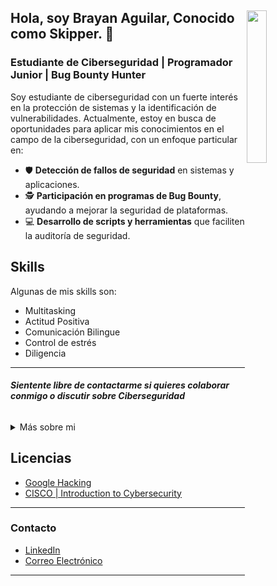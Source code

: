 <h2>

<img align="right" src="https://media.licdn.com/dms/image/v2/D4E03AQHQYw5xLiYh9A/profile-displayphoto-shrink_800_800/profile-displayphoto-shrink_800_800/0/1689976987838?e=1735171200&v=beta&t=tbi0tVd-fq8x0osrHTh-4CMLRcw9UFE8kP4vHSnCL8I" width="25%">

 Hola, soy Brayan Aguilar, Conocido como Skipper. 👋 
 
 </h2>

### Estudiante de Ciberseguridad | Programador Junior | Bug Bounty Hunter

Soy estudiante de ciberseguridad con un fuerte interés en la protección de sistemas y la identificación de vulnerabilidades. Actualmente, estoy en busca de oportunidades para aplicar mis conocimientos en el campo de la ciberseguridad, con un enfoque particular en:

- 🛡️ **Detección de fallos de seguridad** en sistemas y aplicaciones.
- 🕵️ **Participación en programas de Bug Bounty**, ayudando a mejorar la seguridad de plataformas.
- 💻 **Desarrollo de scripts y herramientas** que faciliten la auditoría de seguridad.

## Skills

Algunas de mis skills son:

- Multitasking
- Actitud Positiva
- Comunicación Bilingue
- Control de estrés
- Diligencia

---

###### ***Sientente libre de contactarme si quieres colaborar conmigo o discutir sobre Ciberseguridad***


<details>
        <summary> Más sobre mi </summary>

  %Se planea agregar cosas sobre el.


</details>

## Licencias

- [Google Hacking](https://www.udemy.com/certificate/UC-cfe665c4-29e5-4de9-91b1-6c076118a15f/) 
- [CISCO | Introduction to Cybersecurity](https://www.credly.com/badges/d34fbd4f-bab5-4925-9905-23c619aef7f7/linked_in_profile)

---

### Contacto

- [LinkedIn](https://www.linkedin.com/in/baguilar25/)
- [Correo Electrónico](mailto:alex@example.com)


---
